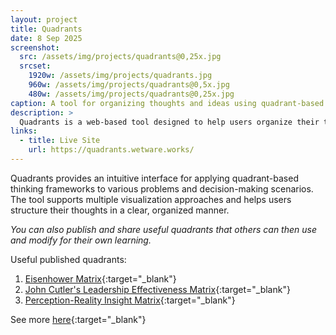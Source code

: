```yaml
---
layout: project
title: Quadrants
date: 8 Sep 2025
screenshot:
  src: /assets/img/projects/quadrants@0,25x.jpg
  srcset:
    1920w: /assets/img/projects/quadrants.jpg
    960w: /assets/img/projects/quadrants@0,5x.jpg
    480w: /assets/img/projects/quadrants@0,25x.jpg
caption: A tool for organizing thoughts and ideas using quadrant-based frameworks.
description: >
  Quadrants is a web-based tool designed to help users organize their thoughts, ideas, and decisions using various quadrant-based frameworks and methodologies.
links:
  - title: Live Site
    url: https://quadrants.wetware.works/
---
```


Quadrants provides an intuitive interface for applying quadrant-based thinking frameworks to various problems and decision-making scenarios. The tool supports multiple visualization approaches and helps users structure their thoughts in a clear, organized manner.

*You can also publish and share useful quadrants that others can then use and modify for their own learning.*

Useful published quadrants:

1. [Eisenhower Matrix](https://quadrants.wetware.works/explorer?published=2){:target="_blank"}
1. [John Cutler's Leadership Effectiveness Matrix](https://quadrants.wetware.works/explorer?published=5){:target="_blank"}
1. [Perception-Reality Insight Matrix](https://quadrants.wetware.works/explorer?published=3){:target="_blank"}

See more [here](https://quadrants.wetware.works/published){:target="_blank"}